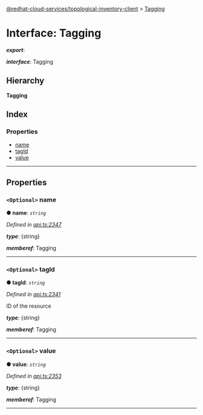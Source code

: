 [@redhat-cloud-services/topological-inventory-client](../README.md) > [Tagging](../interfaces/tagging.md)

# Interface: Tagging

*__export__*: 

*__interface__*: Tagging

## Hierarchy

**Tagging**

## Index

### Properties

* [name](tagging.md#name)
* [tagId](tagging.md#tagid)
* [value](tagging.md#value)

---

## Properties

<a id="name"></a>

### `<Optional>` name

**● name**: *`string`*

*Defined in [api.ts:2347](https://github.com/RedHatInsights/javascript-clients/blob/master/packages/topological-inventory/api.ts#L2347)*

*__type__*: {string}

*__memberof__*: Tagging

___
<a id="tagid"></a>

### `<Optional>` tagId

**● tagId**: *`string`*

*Defined in [api.ts:2341](https://github.com/RedHatInsights/javascript-clients/blob/master/packages/topological-inventory/api.ts#L2341)*

ID of the resource

*__type__*: {string}

*__memberof__*: Tagging

___
<a id="value"></a>

### `<Optional>` value

**● value**: *`string`*

*Defined in [api.ts:2353](https://github.com/RedHatInsights/javascript-clients/blob/master/packages/topological-inventory/api.ts#L2353)*

*__type__*: {string}

*__memberof__*: Tagging

___

